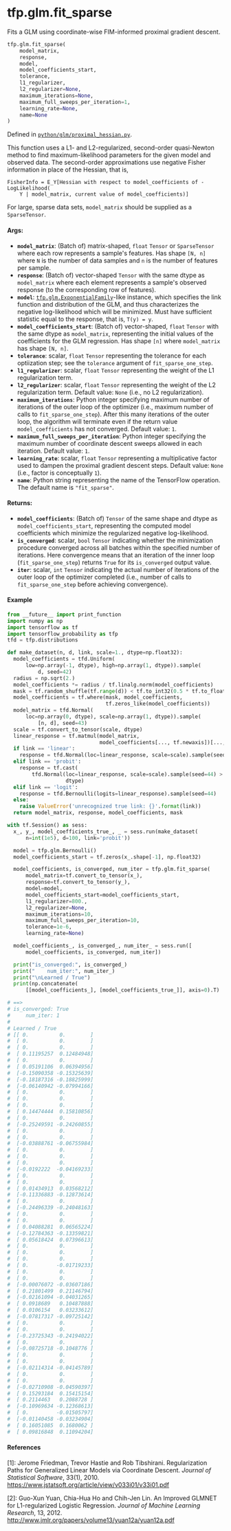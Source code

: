 <div itemscope itemtype="http://developers.google.com/ReferenceObject">
<meta itemprop="name" content="tfp.glm.fit_sparse" />
<meta itemprop="path" content="Stable" />
</div>

# tfp.glm.fit_sparse

Fits a GLM using coordinate-wise FIM-informed proximal gradient descent.

``` python
tfp.glm.fit_sparse(
    model_matrix,
    response,
    model,
    model_coefficients_start,
    tolerance,
    l1_regularizer,
    l2_regularizer=None,
    maximum_iterations=None,
    maximum_full_sweeps_per_iteration=1,
    learning_rate=None,
    name=None
)
```



Defined in [`python/glm/proximal_hessian.py`](https://github.com/tensorflow/probability/tree/master/tensorflow_probability/python/glm/proximal_hessian.py).

<!-- Placeholder for "Used in" -->

This function uses a L1- and L2-regularized, second-order quasi-Newton method
to find maximum-likelihood parameters for the given model and observed data.
The second-order approximations use negative Fisher information in place of
the Hessian, that is,

```none
FisherInfo = E_Y[Hessian with respect to model_coefficients of -LogLikelihood(
    Y | model_matrix, current value of model_coefficients)]
```

For large, sparse data sets, `model_matrix` should be supplied as a
`SparseTensor`.

#### Args:

* <b>`model_matrix`</b>: (Batch of) matrix-shaped, `float` `Tensor` or `SparseTensor`
  where each row represents a sample's features.  Has shape `[N, n]` where
  `N` is the number of data samples and `n` is the number of features per
  sample.
* <b>`response`</b>: (Batch of) vector-shaped `Tensor` with the same dtype as
  `model_matrix` where each element represents a sample's observed response
  (to the corresponding row of features).
* <b>`model`</b>: <a href="../../tfp/glm/ExponentialFamily.md"><code>tfp.glm.ExponentialFamily</code></a>-like instance, which specifies the link
  function and distribution of the GLM, and thus characterizes the negative
  log-likelihood which will be minimized. Must have sufficient statistic
  equal to the response, that is, `T(y) = y`.
* <b>`model_coefficients_start`</b>: (Batch of) vector-shaped, `float` `Tensor` with
  the same dtype as `model_matrix`, representing the initial values of the
  coefficients for the GLM regression.  Has shape `[n]` where `model_matrix`
  has shape `[N, n]`.
* <b>`tolerance`</b>: scalar, `float` `Tensor` representing the tolerance for each
  optiization step; see the `tolerance` argument of `fit_sparse_one_step`.
* <b>`l1_regularizer`</b>: scalar, `float` `Tensor` representing the weight of the L1
  regularization term.
* <b>`l2_regularizer`</b>: scalar, `float` `Tensor` representing the weight of the L2
  regularization term.
  Default value: `None` (i.e., no L2 regularization).
* <b>`maximum_iterations`</b>: Python integer specifying maximum number of iterations
  of the outer loop of the optimizer (i.e., maximum number of calls to
  `fit_sparse_one_step`).  After this many iterations of the outer loop, the
  algorithm will terminate even if the return value `model_coefficients` has
  not converged.
  Default value: `1`.
* <b>`maximum_full_sweeps_per_iteration`</b>: Python integer specifying the maximum
  number of coordinate descent sweeps allowed in each iteration.
  Default value: `1`.
* <b>`learning_rate`</b>: scalar, `float` `Tensor` representing a multiplicative factor
  used to dampen the proximal gradient descent steps.
  Default value: `None` (i.e., factor is conceptually `1`).
* <b>`name`</b>: Python string representing the name of the TensorFlow operation.
  The default name is `"fit_sparse"`.


#### Returns:

* <b>`model_coefficients`</b>: (Batch of) `Tensor` of the same shape and dtype as
  `model_coefficients_start`, representing the computed model coefficients
  which minimize the regularized negative log-likelihood.
* <b>`is_converged`</b>: scalar, `bool` `Tensor` indicating whether the minimization
  procedure converged across all batches within the specified number of
  iterations.  Here convergence means that an iteration of the inner loop
  (`fit_sparse_one_step`) returns `True` for its `is_converged` output
  value.
* <b>`iter`</b>: scalar, `int` `Tensor` indicating the actual number of iterations of
  the outer loop of the optimizer completed (i.e., number of calls to
  `fit_sparse_one_step` before achieving convergence).

#### Example

```python
from __future__ import print_function
import numpy as np
import tensorflow as tf
import tensorflow_probability as tfp
tfd = tfp.distributions

def make_dataset(n, d, link, scale=1., dtype=np.float32):
  model_coefficients = tfd.Uniform(
      low=np.array(-1, dtype), high=np.array(1, dtype)).sample(
          d, seed=42)
  radius = np.sqrt(2.)
  model_coefficients *= radius / tf.linalg.norm(model_coefficients)
  mask = tf.random_shuffle(tf.range(d)) < tf.to_int32(0.5 * tf.to_float(d))
  model_coefficients = tf.where(mask, model_coefficients,
                                tf.zeros_like(model_coefficients))
  model_matrix = tfd.Normal(
      loc=np.array(0, dtype), scale=np.array(1, dtype)).sample(
          [n, d], seed=43)
  scale = tf.convert_to_tensor(scale, dtype)
  linear_response = tf.matmul(model_matrix,
                              model_coefficients[..., tf.newaxis])[..., 0]
  if link == 'linear':
    response = tfd.Normal(loc=linear_response, scale=scale).sample(seed=44)
  elif link == 'probit':
    response = tf.cast(
        tfd.Normal(loc=linear_response, scale=scale).sample(seed=44) > 0,
                   dtype)
  elif link == 'logit':
    response = tfd.Bernoulli(logits=linear_response).sample(seed=44)
  else:
    raise ValueError('unrecognized true link: {}'.format(link))
  return model_matrix, response, model_coefficients, mask

with tf.Session() as sess:
  x_, y_, model_coefficients_true_, _ = sess.run(make_dataset(
      n=int(1e5), d=100, link='probit'))

  model = tfp.glm.Bernoulli()
  model_coefficients_start = tf.zeros(x_.shape[-1], np.float32)

  model_coefficients, is_converged, num_iter = tfp.glm.fit_sparse(
      model_matrix=tf.convert_to_tensor(x_),
      response=tf.convert_to_tensor(y_),
      model=model,
      model_coefficients_start=model_coefficients_start,
      l1_regularizer=800.,
      l2_regularizer=None,
      maximum_iterations=10,
      maximum_full_sweeps_per_iteration=10,
      tolerance=1e-6,
      learning_rate=None)

  model_coefficients_, is_converged_, num_iter_ = sess.run([
      model_coefficients, is_converged, num_iter])

  print("is_converged:", is_converged_)
  print("    num_iter:", num_iter_)
  print("\nLearned / True")
  print(np.concatenate(
      [[model_coefficients_], [model_coefficients_true_]], axis=0).T)

# ==>
# is_converged: True
#     num_iter: 1
#
# Learned / True
# [[ 0.          0.        ]
#  [ 0.          0.        ]
#  [ 0.          0.        ]
#  [ 0.11195257  0.12484948]
#  [ 0.          0.        ]
#  [ 0.05191106  0.06394956]
#  [-0.15090358 -0.15325639]
#  [-0.18187316 -0.18825999]
#  [-0.06140942 -0.07994166]
#  [ 0.          0.        ]
#  [ 0.          0.        ]
#  [ 0.          0.        ]
#  [ 0.14474444  0.15810856]
#  [ 0.          0.        ]
#  [-0.25249591 -0.24260855]
#  [ 0.          0.        ]
#  [ 0.          0.        ]
#  [-0.03888761 -0.06755984]
#  [ 0.          0.        ]
#  [ 0.          0.        ]
#  [ 0.          0.        ]
#  [-0.0192222  -0.04169233]
#  [ 0.          0.        ]
#  [ 0.          0.        ]
#  [ 0.01434913  0.03568212]
#  [-0.11336883 -0.12873614]
#  [ 0.          0.        ]
#  [-0.24496339 -0.24048163]
#  [ 0.          0.        ]
#  [ 0.          0.        ]
#  [ 0.04088281  0.06565224]
#  [-0.12784363 -0.13359821]
#  [ 0.05618424  0.07396613]
#  [ 0.          0.        ]
#  [ 0.          0.        ]
#  [ 0.          0.        ]
#  [ 0.         -0.01719233]
#  [ 0.          0.        ]
#  [ 0.          0.        ]
#  [-0.00076072 -0.03607186]
#  [ 0.21801499  0.21146794]
#  [-0.02161094 -0.04031265]
#  [ 0.0918689   0.10487888]
#  [ 0.0106154   0.03233612]
#  [-0.07817317 -0.09725142]
#  [ 0.          0.        ]
#  [ 0.          0.        ]
#  [-0.23725343 -0.24194022]
#  [ 0.          0.        ]
#  [-0.08725718 -0.1048776 ]
#  [ 0.          0.        ]
#  [ 0.          0.        ]
#  [-0.02114314 -0.04145789]
#  [ 0.          0.        ]
#  [ 0.          0.        ]
#  [-0.02710908 -0.04590397]
#  [ 0.15293184  0.15415154]
#  [ 0.2114463   0.2088728 ]
#  [-0.10969634 -0.12368613]
#  [ 0.         -0.01505797]
#  [-0.01140458 -0.03234904]
#  [ 0.16051085  0.1680062 ]
#  [ 0.09816848  0.11094204]
```

#### References

[1]: Jerome Friedman, Trevor Hastie and Rob Tibshirani. Regularization Paths
     for Generalized Linear Models via Coordinate Descent. _Journal of
     Statistical Software_, 33(1), 2010.
     https://www.jstatsoft.org/article/view/v033i01/v33i01.pdf

[2]: Guo-Xun Yuan, Chia-Hua Ho and Chih-Jen Lin. An Improved GLMNET for
     L1-regularized Logistic Regression. _Journal of Machine Learning
     Research_, 13, 2012.
     http://www.jmlr.org/papers/volume13/yuan12a/yuan12a.pdf